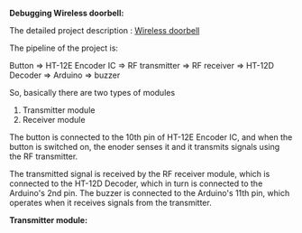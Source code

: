 **Debugging Wireless doorbell:** 

The detailed project description :
[Wireless doorbell](https://github.com/Snehan2k2/Elec_club_Mini_Task_2/blob/master/Wireless%20doorbell.md)

The pipeline of the project is:

Button => HT-12E Encoder IC => RF transmitter => RF receiver => HT-12D Decoder => Arduino => buzzer

So, basically there are two types of modules

1. Transmitter module
2. Receiver module

The button is connected to the 10th pin of HT-12E Encoder IC, and when the button is switched on, the enoder senses it and it transmits signals using the RF transmitter.

The transmitted signal is received by the RF receiver module, which is connected to the HT-12D Decoder, which in turn is connected to the Arduino's 2nd pin. The buzzer is connected to the Arduino's 11th pin, which operates when it receives signals from the transmitter.

**Transmitter module:**


